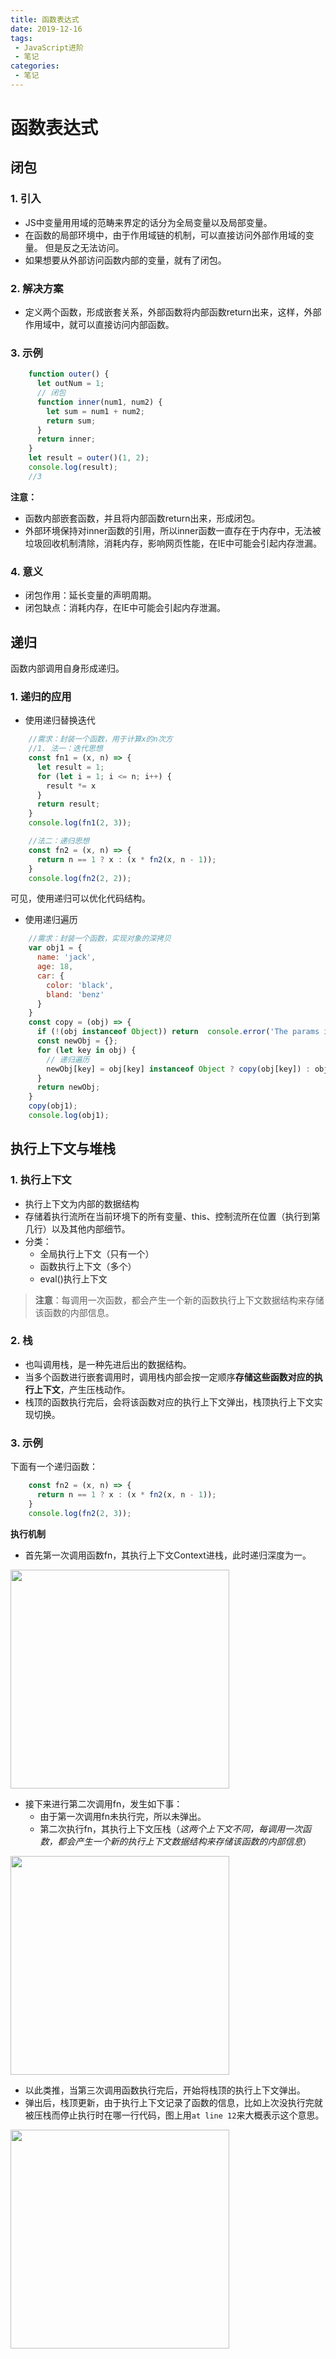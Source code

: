 ```yaml
---
title: 函数表达式
date: 2019-12-16
tags:
 - JavaScript进阶
 - 笔记
categories: 
 - 笔记
---
```

# 函数表达式
## 闭包
### 1. 引入
- JS中变量用用域的范畴来界定的话分为全局变量以及局部变量。
- 在函数的局部环境中，由于作用域链的机制，可以直接访问外部作用域的变量。 但是反之无法访问。
- 如果想要从外部访问函数内部的变量，就有了闭包。

### 2. 解决方案
- 定义两个函数，形成嵌套关系，外部函数将内部函数return出来，这样，外部作用域中，就可以直接访问内部函数。
### 3. 示例
```JavaScript {.line-numbers}
    function outer() {
      let outNum = 1;
      // 闭包
      function inner(num1, num2) {
        let sum = num1 + num2;
        return sum;
      }
      return inner;
    }
    let result = outer()(1, 2);
    console.log(result);
    //3
```
**注意：**
- 函数内部嵌套函数，并且将内部函数return出来，形成闭包。
- 外部环境保持对inner函数的引用，所以inner函数一直存在于内存中，无法被垃圾回收机制清除，消耗内存，影响网页性能，在IE中可能会引起内存泄漏。

### 4. 意义 
- 闭包作用：延长变量的声明周期。
- 闭包缺点：消耗内存，在IE中可能会引起内存泄漏。

## 递归
函数内部调用自身形成递归。

### 1. 递归的应用
- 使用递归替换迭代
```JavaScript {.line-numbers}
    //需求：封装一个函数，用于计算x的n次方
    //1. 法一：迭代思想
    const fn1 = (x, n) => {
      let result = 1;
      for (let i = 1; i <= n; i++) {
        result *= x
      }
      return result;
    }
    console.log(fn1(2, 3));

    //法二：递归思想
    const fn2 = (x, n) => {
      return n == 1 ? x : (x * fn2(x, n - 1));
    }
    console.log(fn2(2, 2));
```
可见，使用递归可以优化代码结构。

- 使用递归遍历
```JavaScript {.line-numbers}
    //需求：封装一个函数，实现对象的深拷贝
    var obj1 = {
      name: 'jack',
      age: 18,
      car: {
        color: 'black',
        bland: 'benz'
      }
    }
    const copy = (obj) => {
      if (!(obj instanceof Object)) return  console.error('The params in this function must be the type of Object');
      const newObj = {};
      for (let key in obj) {
        // 递归遍历
        newObj[key] = obj[key] instanceof Object ? copy(obj[key]) : obj[key];
      }
      return newObj;
    }
    copy(obj1);
    console.log(obj1);
```

## 执行上下文与堆栈

### 1. 执行上下文

- 执行上下文为内部的数据结构
- 存储着执行流所在当前环境下的所有变量、this、控制流所在位置（执行到第几行）以及其他内部细节。
- 分类：
    - 全局执行上下文（只有一个）
    - 函数执行上下文（多个）
    - eval()执行上下文
>**注意**：每调用一次函数，都会产生一个新的函数执行上下文数据结构来存储该函数的内部信息。

### 2. 栈
- 也叫调用栈，是一种先进后出的数据结构。
- 当多个函数进行嵌套调用时，调用栈内部会按一定顺序**存储这些函数对应的执行上下文**，产生压栈动作。
- 栈顶的函数执行完后，会将该函数对应的执行上下文弹出，栈顶执行上下文实现切换。

### 3. 示例
下面有一个递归函数：
```JavaScript {.line-numbers}
    const fn2 = (x, n) => {
      return n == 1 ? x : (x * fn2(x, n - 1));
    }
    console.log(fn2(2, 3));
```
**执行机制**
- 首先第一次调用函数fn，其执行上下文Context进栈，此时递归深度为一。
<div align="left">
    <img src="https://cdn.jsdelivr.net/gh/Au-c/PicGo@main/notes/markdownPic/20201028234133.png" width="350"></img>
</div>

- 接下来进行第二次调用fn，发生如下事：
    - 由于第一次调用fn未执行完，所以未弹出。
    - 第二次执行fn，其执行上下文压栈（*这两个上下文不同，每调用一次函数，都会产生一个新的执行上下文数据结构来存储该函数的内部信息*）
<div align="left">
    <img src="https://cdn.jsdelivr.net/gh/Au-c/PicGo@main/notes/markdownPic/20201028235147.png" width="350"></img>
</div>

- 以此类推，当第三次调用函数执行完后，开始将栈顶的执行上下文弹出。
- 弹出后，栈顶更新，由于执行上下文记录了函数的信息，比如上次没执行完就被压栈而停止执行时在哪一行代码，图上用`at line 12`来大概表示这个意思。
<div align="left">
    <img src="https://cdn.jsdelivr.net/gh/Au-c/PicGo@main/notes/markdownPic/20201029000044.png" width="350"></img>
</div>